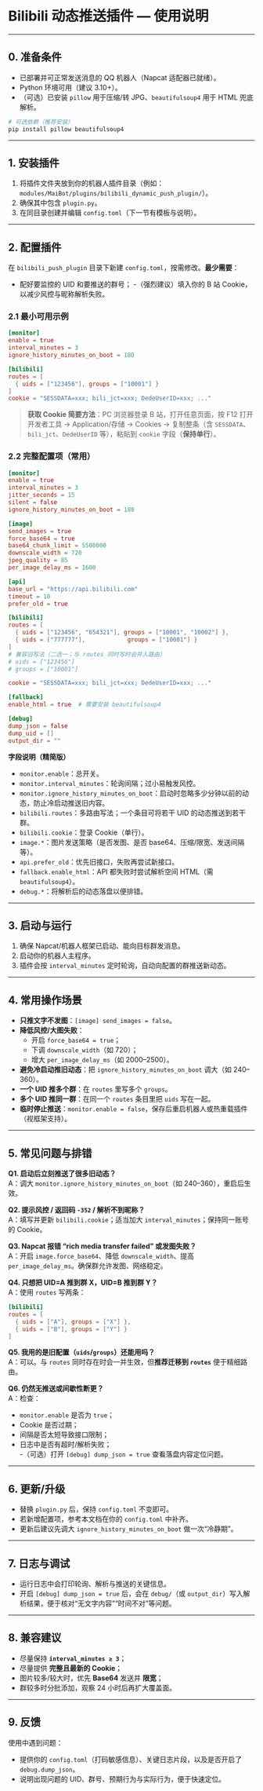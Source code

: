 # Bilibili 动态推送插件 — 使用说明

---

## 0. 准备条件

- 已部署并可正常发送消息的 QQ 机器人（Napcat 适配器已就绪）。
- Python 环境可用（建议 3.10+）。
- （可选）已安装 `pillow` 用于压缩/转 JPG、`beautifulsoup4` 用于 HTML 兜底解析。

```bash
# 可选依赖（推荐安装）
pip install pillow beautifulsoup4
```

---

## 1. 安装插件

1) 将插件文件夹放到你的机器人插件目录（例如：`modules/MaiBot/plugins/bilibili_dynamic_push_plugin/`）。  
2) 确保其中包含 `plugin.py`。  
3) 在同目录创建并编辑 `config.toml`（下一节有模板与说明）。

---

## 2. 配置插件

在 `bilibili_push_plugin` 目录下新建 `config.toml`，按需修改。**最少需要**：
- 配好要监控的 UID 和要推送的群号；
-（强烈建议）填入你的 B 站 Cookie，以减少风控与昵称解析失败。

### 2.1 最小可用示例

```toml
[monitor]
enable = true
interval_minutes = 3
ignore_history_minutes_on_boot = 180

[bilibili]
routes = [
  { uids = ["123456"], groups = ["10001"] }
]
cookie = "SESSDATA=xxx; bili_jct=xxx; DedeUserID=xxx; ..."
```

> **获取 Cookie 简要方法**：PC 浏览器登录 B 站，打开任意页面，按 F12 打开开发者工具 → Application/存储 → Cookies → 复制整条（含 `SESSDATA`、`bili_jct`、`DedeUserID` 等），粘贴到 `cookie` 字段（**保持单行**）。

### 2.2 完整配置项（常用）

```toml
[monitor]
enable = true
interval_minutes = 3
jitter_seconds = 15
silent = false
ignore_history_minutes_on_boot = 180

[image]
send_images = true
force_base64 = true
base64_chunk_limit = 5500000
downscale_width = 720
jpeg_quality = 85
per_image_delay_ms = 1600

[api]
base_url = "https://api.bilibili.com"
timeout = 10
prefer_old = true

[bilibili]
routes = [
  { uids = ["123456", "654321"], groups = ["10001", "10002"] },
  { uids = ["777777"],            groups = ["10001"] }
]
# 兼容旧写法（二选一；与 routes 同时写时会并入路由）
# uids = ["123456"]
# groups = ["10001"]

cookie = "SESSDATA=xxx; bili_jct=xxx; DedeUserID=xxx; ..."

[fallback]
enable_html = true  # 需要安装 beautifulsoup4

[debug]
dump_json = false
dump_uid = []
output_dir = ""
```

**字段说明（精简版）**

- `monitor.enable`：总开关。  
- `monitor.interval_minutes`：轮询间隔；过小易触发风控。  
- `monitor.ignore_history_minutes_on_boot`：启动时忽略多少分钟以前的动态，防止冷启动推送旧内容。  
- `bilibili.routes`：多路由写法；一个条目可将若干 UID 的动态推送到若干群。  
- `bilibili.cookie`：登录 Cookie（单行）。  
- `image.*`：图片发送策略（是否发图、是否 base64、压缩/限宽、发送间隔等）。  
- `api.prefer_old`：优先旧接口，失败再尝试新接口。  
- `fallback.enable_html`：API 都失败时尝试解析空间 HTML（需 `beautifulsoup4`）。  
- `debug.*`：将解析后的动态落盘以便排错。

---

## 3. 启动与运行

1) 确保 Napcat/机器人框架已启动、能向目标群发消息。  
2) 启动你的机器人主程序。  
3) 插件会按 `interval_minutes` 定时轮询，自动向配置的群推送新动态。

---

## 4. 常用操作场景

- **只推文字不发图**：`[image] send_images = false`。  
- **降低风控/大图失败**：  
  - 开启 `force_base64 = true`；  
  - 下调 `downscale_width`（如 720）；  
  - 增大 `per_image_delay_ms`（如 2000–2500）。  
- **避免冷启动推旧动态**：把 `ignore_history_minutes_on_boot` 调大（如 240–360）。  
- **一个 UID 推多个群**：在 `routes` 里写多个 `groups`。  
- **多个 UID 推同一群**：在同一个 `routes` 条目里把 `uids` 写在一起。  
- **临时停止推送**：`monitor.enable = false`，保存后重启机器人或热重载插件（视框架支持）。

---

## 5. 常见问题与排错

**Q1. 启动后立刻推送了很多旧动态？**  
A：调大 `monitor.ignore_history_minutes_on_boot`（如 240–360），重启后生效。

**Q2. 提示风控 / 返回码 `-352` / 解析不到昵称？**  
A：填写并更新 `bilibili.cookie`；适当加大 `interval_minutes`；保持同一账号的 Cookie。

**Q3. Napcat 报错 “rich media transfer failed” 或发图失败？**  
A：开启 `image.force_base64`、降低 `downscale_width`、提高 `per_image_delay_ms`。确保群允许发图、网络稳定。

**Q4. 只想把 UID=A 推到群 X，UID=B 推到群 Y？**  
A：使用 `routes` 写两条：  
```toml
[bilibili]
routes = [
  { uids = ["A"], groups = ["X"] },
  { uids = ["B"], groups = ["Y"] }
]
```

**Q5. 我用的是旧配置（`uids`/`groups`）还能用吗？**  
A：可以。与 `routes` 同时存在时会一并生效，但**推荐迁移到 `routes`** 便于精细路由。

**Q6. 仍然无推送或间歇性断更？**  
A：检查：  
- `monitor.enable` 是否为 `true`；  
- Cookie 是否过期；  
- 间隔是否太短导致接口限制；  
- 日志中是否有超时/解析失败；  
-（可选）打开 `[debug] dump_json = true` 查看落盘内容定位问题。

---

## 6. 更新/升级

- 替换 `plugin.py` 后，保持 `config.toml` 不变即可。  
- 若新增配置项，参考本文档在你的 `config.toml` 中补齐。  
- 更新后建议先调大 `ignore_history_minutes_on_boot` 做一次“冷静期”。

---

## 7. 日志与调试

- 运行日志中会打印轮询、解析与推送的关键信息。  
- 开启 `[debug] dump_json = true` 后，会在 `debug/`（或 `output_dir`）写入解析结果，便于核对“无文字内容”“时间不对”等问题。

---

## 8. 兼容建议

- 尽量保持 **`interval_minutes ≥ 3`**；  
- 尽量提供 **完整且最新的 Cookie**；  
- 图片较多/较大时，优先 **Base64** 发送并 **限宽**；  
- 群较多时分批添加，观察 24 小时后再扩大覆盖面。

---

## 9. 反馈

使用中遇到问题：  
- 提供你的 `config.toml`（打码敏感信息）、关键日志片段，以及是否开启了 `debug.dump_json`。  
- 说明出现问题的 UID、群号、预期行为与实际行为，便于快速定位。
